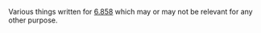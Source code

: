 Various things written for [6.858](http://css.csail.mit.edu/6.858/2012/) which
may or may not be relevant for any other purpose.
